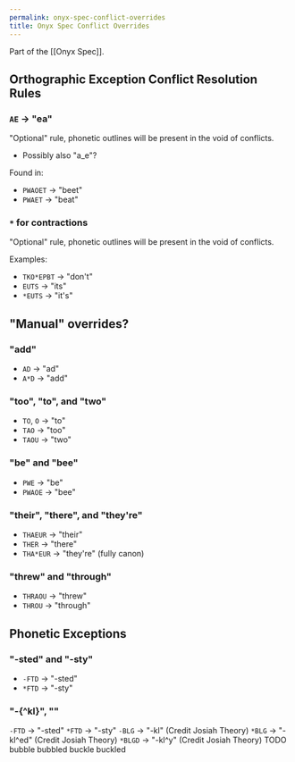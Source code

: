 ```yaml
---
permalink: onyx-spec-conflict-overrides
title: Onyx Spec Conflict Overrides
---
```

Part of the [[Onyx Spec]].

## Orthographic Exception Conflict Resolution Rules

### `AE` -> "ea"

"Optional" rule, phonetic outlines will be present in the void of conflicts.

- Possibly also "a_e"?

Found in:
- `PWAOET` -> "beet"
- `PWAET` -> "beat"

### `*` for contractions

"Optional" rule, phonetic outlines will be present in the void of conflicts.

Examples:
 - `TKO*EPBT` → "don't"
 - `EUTS` → "its"
 - `*EUTS` → "it's"

## "Manual" overrides?

### "add"

- `AD` → "ad"
- `A*D` → "add"

### "too", "to", and "two"

- `TO`, `O` -> "to"
- `TAO` -> "too"
- `TAOU` -> "two"

### "be" and "bee"

- `PWE` -> "be"
- `PWAOE` -> "bee"

### "their", "there", and "they're"

- `THAEUR` -> "their"
- `THER` -> "there"
- `THA*EUR` -> "they're" (fully canon)

### "threw" and "through"

- `THRAOU` -> "threw"
- `THROU` -> "through"

## Phonetic Exceptions

### "-sted" and "-sty"

- `-FTD` -> "-sted"
- `*FTD` -> "-sty"

### "-{^kl}", ""

`-FTD` → "-sted"
`*FTD` → "-sty"
`-BLG` → "-kl" (Credit Josiah Theory)
`*BLG` → "-kl^ed" (Credit Josiah Theory)
`*BLGD` → "-kl^y" (Credit Josiah Theory)
TODO bubble bubbled buckle buckled